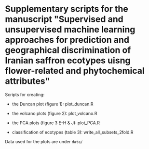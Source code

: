 # Supplementary scripts for the manuscript "Supervised and unsupervised machine learning approaches for prediction and geographical discrimination of Iranian saffron ecotypes uisng flower-related and phytochemical attributes"

Scripts for creating:

- the Duncan plot (figure 1): plot_duncan.R

- the volcano plots (figure 2): plot_volcano.R

- the PCA plots (figure 3 E-H & J): plot_PCA.R

- classification of ecotypes (table 3): write_all_subsets_2fold.R

Data used for the plots are under `data/`
